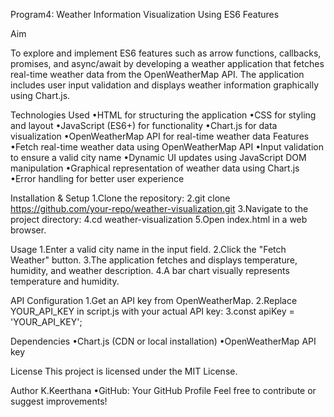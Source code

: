 Program4: Weather Information Visualization Using ES6 Features




Aim

To explore and implement ES6 features such as arrow functions, callbacks, promises, and async/await by developing a weather application that fetches real-time weather data from the OpenWeatherMap API. The application includes user input validation and displays weather information graphically using Chart.js.

Technologies Used
•HTML for structuring the application
•CSS for styling and layout
•JavaScript (ES6+) for functionality
•Chart.js for data visualization
•OpenWeatherMap API for real-time weather data
Features
•Fetch real-time weather data using OpenWeatherMap API
•Input validation to ensure a valid city name
•Dynamic UI updates using JavaScript DOM manipulation
•Graphical representation of weather data using Chart.js
•Error handling for better user experience

Installation & Setup
1.Clone the repository:
2.git clone https://github.com/your-repo/weather-visualization.git
3.Navigate to the project directory:
4.cd weather-visualization
5.Open index.html in a web browser.

Usage
1.Enter a valid city name in the input field.
2.Click the "Fetch Weather" button.
3.The application fetches and displays temperature, humidity, and weather description.
4.A bar chart visually represents temperature and humidity.

API Configuration
1.Get an API key from OpenWeatherMap.
2.Replace YOUR_API_KEY in script.js with your actual API key:
3.const apiKey = 'YOUR_API_KEY';

Dependencies
•Chart.js (CDN or local installation)
•OpenWeatherMap API key

License
This project is licensed under the MIT License.

Author
K.Keerthana
•GitHub: Your GitHub Profile
Feel free to contribute or suggest improvements!
